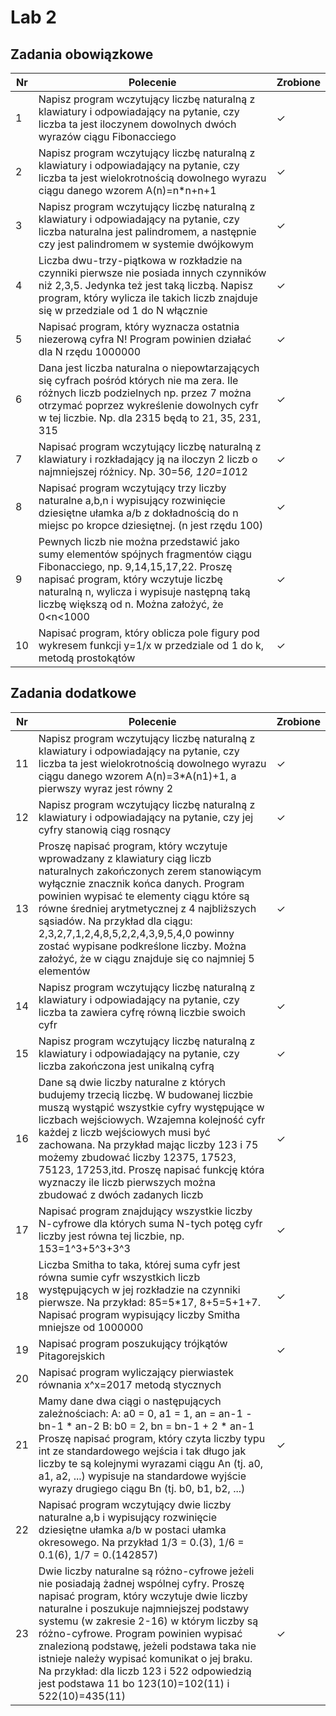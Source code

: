 # Lab 2

## Zadania obowiązkowe

| Nr| Polecenie |Zrobione |
|--|--|--|
|1 |  Napisz program wczytujący liczbę naturalną z klawiatury i odpowiadający na pytanie, czy liczba ta jest iloczynem dowolnych dwóch wyrazów ciągu Fibonacciego | ✓|
|2 |  Napisz program wczytujący liczbę naturalną z klawiatury i odpowiadający na pytanie, czy liczba ta jest wielokrotnością dowolnego wyrazu ciągu danego wzorem A(n)=n*n+n+1| ✓|
|3 |  Napisz program wczytujący liczbę naturalną z klawiatury i odpowiadający na pytanie, czy liczba naturalna jest palindromem, a następnie czy jest palindromem w systemie dwójkowym| ✓|
|4 |  Liczba dwu-trzy-piątkowa w rozkładzie na czynniki pierwsze nie posiada innych czynników niż 2,3,5. Jedynka też jest taką liczbą. Napisz program, który wylicza ile takich liczb znajduje się w przedziale od 1 do N włącznie| ✓|
|5 |  Napisać program, który wyznacza ostatnia niezerową cyfra N! Program powinien działać dla N rzędu 1000000| ✓|
|6 |  Dana jest liczba naturalna o niepowtarzających się cyfrach pośród których nie ma zera. Ile różnych liczb podzielnych np. przez 7 można otrzymać poprzez wykreślenie dowolnych cyfr w tej liczbie. Np. dla 2315 będą to 21, 35, 231, 315| ✓|
|7 |  Napisać program wczytujący liczbę naturalną z klawiatury i rozkładający ją na iloczyn 2 liczb o najmniejszej różnicy. Np. 30=5*6, 120=10*12| ✓|
|8 |  Napisać program wczytujący trzy liczby naturalne a,b,n i wypisujący rozwinięcie dziesiętne ułamka a/b z dokładnością do n miejsc po kropce dziesiętnej. (n jest rzędu 100)| ✓|
|9 |  Pewnych liczb nie można przedstawić jako sumy elementów spójnych fragmentów ciągu Fibonacciego, np. 9,14,15,17,22. Proszę napisać program, który wczytuje liczbę naturalną n, wylicza i wypisuje następną taką liczbę większą od n. Można założyć, że 0<n<1000| ✓|
|10 |   Napisać program, który oblicza pole figury pod wykresem funkcji y=1/x w przedziale od 1 do k, metodą prostokątów| ✓|
       
## Zadania dodatkowe
| Nr| Polecenie |Zrobione |
|--|--|--|
|11| Napisz program wczytujący liczbę naturalną z klawiatury i odpowiadający na pytanie, czy liczba ta jest wielokrotnością dowolnego wyrazu ciągu danego wzorem A(n)=3*A(n1)+1, a pierwszy wyraz jest równy 2|✓|
|12|  Napisz program wczytujący liczbę naturalną z klawiatury i odpowiadający na pytanie, czy jej cyfry stanowią ciąg rosnący|✓|
|13| Proszę napisać program, który wczytuje wprowadzany z klawiatury ciąg liczb naturalnych zakończonych zerem stanowiącym wyłącznie znacznik końca danych. Program powinien wypisać te elementy ciągu które są równe średniej arytmetycznej z 4 najbliższych sąsiadów. Na przykład dla ciągu: 2,3,2,7,1,2,4,8,5,2,2,4,3,9,5,4,0 powinny zostać wypisane podkreślone liczby. Można założyć, że w ciągu znajduje się co najmniej 5 elementów|✓|
|14| Napisz program wczytujący liczbę naturalną z klawiatury i odpowiadający na pytanie, czy liczba ta zawiera cyfrę równą liczbie swoich cyfr|✓|
|15| Napisz program wczytujący liczbę naturalną z klawiatury i odpowiadający na pytanie, czy liczba zakończona jest unikalną cyfrą|✓|
|16| Dane są dwie liczby naturalne z których budujemy trzecią liczbę. W budowanej liczbie muszą wystąpić wszystkie cyfry występujące w liczbach wejściowych. Wzajemna kolejność cyfr każdej z liczb wejściowych musi być zachowana. Na przykład mając liczby 123 i 75 możemy zbudować liczby 12375, 17523, 75123, 17253,itd. Proszę napisać funkcję która wyznaczy ile liczb pierwszych można zbudować z dwóch zadanych  liczb|✓|
|17|  Napisać program znajdujący wszystkie liczby N-cyfrowe dla których suma N-tych potęg cyfr liczby jest równa tej liczbie, np. 153=1^3+5^3+3^3|✓|
|18| Liczba Smitha to taka, której suma cyfr jest równa sumie cyfr wszystkich liczb występujących w jej rozkładzie na czynniki pierwsze. Na przykład: 85=5*17, 8+5=5+1+7. Napisać program wypisujący liczby Smitha mniejsze od 1000000|✓|
|19| Napisać program poszukujący trójkątów Pitagorejskich|✓|
|20|  Napisać program wyliczający pierwiastek równania x^x=2017 metodą stycznych| |
|21| Mamy dane dwa ciągi o następujących zależnościach: A: a0 = 0, a1 = 1, an = an-1 - bn-1 * an-2 B: b0 = 2, bn = bn-1 + 2 * an-1 Proszę napisać program, który czyta liczby typu int ze standardowego wejścia i tak długo jak liczby te są kolejnymi wyrazami ciągu An (tj. a0, a1, a2, ...) wypisuje na standardowe wyjście wyrazy drugiego ciągu Bn (tj. b0, b1, b2, ...)|✓|
|22| Napisać program wczytujący dwie liczby naturalne a,b i wypisujący rozwinięcie dziesiętne ułamka a/b w postaci ułamka okresowego. Na przykład 1/3 = 0.(3), 1/6 = 0.1(6), 1/7 = 0.(142857)| |
|23| Dwie liczby naturalne są różno-cyfrowe jeżeli nie posiadają żadnej wspólnej cyfry. Proszę napisać program, który wczytuje dwie liczby naturalne i poszukuje najmniejszej podstawy systemu (w zakresie 2-16) w którym liczby są różno-cyfrowe. Program powinien wypisać znalezioną podstawę, jeżeli podstawa taka nie istnieje należy wypisać komunikat o jej braku. Na przykład: dla liczb 123 i 522 odpowiedzią jest podstawa 11 bo 123(10)=102(11) i 522(10)=435(11)|✓|